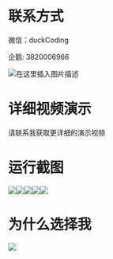 # 联系方式

微信：duckCoding

企鹅: 3820006966

![在这里插入图片描述](http://upload.cxycsx.vip/91ab4bcb4f2c4c6db86365bb6d6e9c62.jpeg)

# 详细视频演示

请联系我获取更详细的演示视频

# 运行截图

![](http://www.bysj52.com/uploadfile/ueditor/image/202306/%E6%AF%95%E8%AE%BEspringboot047%E5%A4%A7%E5%AD%A6%E7%94%9F%E5%B0%B1%E4%B8%9A%E6%8B%9B%E8%81%98%E7%B3%BB%E7%BB%9F%E7%9A%84%E6%AF%95%E4%B8%9A%E8%AE%BE%E8%AE%A1/3.png)![](http://www.bysj52.com/uploadfile/ueditor/image/202306/%E6%AF%95%E8%AE%BEspringboot047%E5%A4%A7%E5%AD%A6%E7%94%9F%E5%B0%B1%E4%B8%9A%E6%8B%9B%E8%81%98%E7%B3%BB%E7%BB%9F%E7%9A%84%E6%AF%95%E4%B8%9A%E8%AE%BE%E8%AE%A1/1.png)![](http://www.bysj52.com/uploadfile/ueditor/image/202306/%E6%AF%95%E8%AE%BEspringboot047%E5%A4%A7%E5%AD%A6%E7%94%9F%E5%B0%B1%E4%B8%9A%E6%8B%9B%E8%81%98%E7%B3%BB%E7%BB%9F%E7%9A%84%E6%AF%95%E4%B8%9A%E8%AE%BE%E8%AE%A1/5.png)![](http://www.bysj52.com/uploadfile/ueditor/image/202306/%E6%AF%95%E8%AE%BEspringboot047%E5%A4%A7%E5%AD%A6%E7%94%9F%E5%B0%B1%E4%B8%9A%E6%8B%9B%E8%81%98%E7%B3%BB%E7%BB%9F%E7%9A%84%E6%AF%95%E4%B8%9A%E8%AE%BE%E8%AE%A1/4.png)![](http://www.bysj52.com/uploadfile/ueditor/image/202306/%E6%AF%95%E8%AE%BEspringboot047%E5%A4%A7%E5%AD%A6%E7%94%9F%E5%B0%B1%E4%B8%9A%E6%8B%9B%E8%81%98%E7%B3%BB%E7%BB%9F%E7%9A%84%E6%AF%95%E4%B8%9A%E8%AE%BE%E8%AE%A1/2.png)

# 为什么选择我

![](http://upload.cxycsx.vip/%E7%A8%8B%E5%BA%8F%E8%AE%BE%E8%AE%A1.png)

